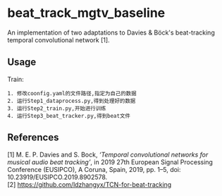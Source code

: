 # beat_track_mgtv_baseline

An implementation of two adaptations to Davies &amp; Böck's beat-tracking temporal convolutional network [1].

## Usage

Train:
```
1. 修改coonfig.yaml的文件路径,指定为自己的数据  
2. 运行Step1_dataprocess.py,得到处理好的数据
3. 运行Step2_train.py,开始进行训练
4. 运行Step3_beat_tracker.py,得到beat文件
```

## References

[1] M. E. P. Davies and S. Bock, _‘Temporal convolutional networks for musical audio beat tracking’_, in 2019 27th European Signal Processing Conference (EUSIPCO), A Coruna, Spain, 2019, pp. 1–5, doi: 10.23919/EUSIPCO.2019.8902578.    
[2] https://github.com/ldzhangyx/TCN-for-beat-tracking  
